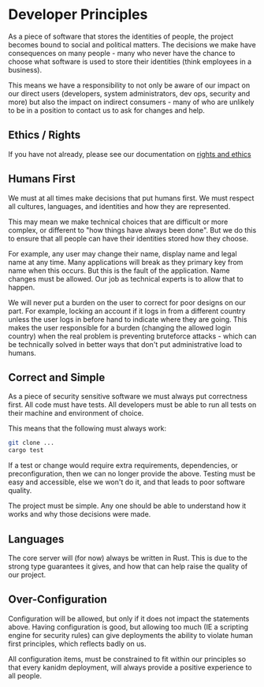 # Developer Principles

As a piece of software that stores the identities of people, the project becomes bound to social and
political matters. The decisions we make have consequences on many people - many who never have the
chance to choose what software is used to store their identities (think employees in a business).

This means we have a responsibility to not only be aware of our impact on our direct users
(developers, system administrators, dev ops, security and more) but also the impact on indirect
consumers - many of who are unlikely to be in a position to contact us to ask for changes and help.

## Ethics / Rights

If you have not already, please see our documentation on [rights and ethics]

[rights and ethics]: https://github.com/kanidm/kanidm/blob/master/ethics/README.md

## Humans First

We must at all times make decisions that put humans first. We must respect all cultures, languages,
and identities and how they are represented.

This may mean we make technical choices that are difficult or more complex, or different to "how
things have always been done". But we do this to ensure that all people can have their identities
stored how they choose.

For example, any user may change their name, display name and legal name at any time. Many
applications will break as they primary key from name when this occurs. But this is the fault of the
application. Name changes must be allowed. Our job as technical experts is to allow that to happen.

We will never put a burden on the user to correct for poor designs on our part. For example, locking
an account if it logs in from a different country unless the user logs in before hand to indicate
where they are going. This makes the user responsible for a burden (changing the allowed login
country) when the real problem is preventing bruteforce attacks - which can be technically solved in
better ways that don't put administrative load to humans.

## Correct and Simple

As a piece of security sensitive software we must always put correctness first. All code must have
tests. All developers must be able to run all tests on their machine and environment of choice.

This means that the following must always work:

```bash
git clone ...
cargo test
```

If a test or change would require extra requirements, dependencies, or preconfiguration, then we can
no longer provide the above. Testing must be easy and accessible, else we won't do it, and that leads
to poor software quality.

The project must be simple. Any one should be able to understand how it works and why those
decisions were made.

## Languages

The core server will (for now) always be written in Rust. This is due to the strong type guarantees
it gives, and how that can help raise the quality of our project.

## Over-Configuration

Configuration will be allowed, but only if it does not impact the statements above. Having
configuration is good, but allowing too much (IE a scripting engine for security rules) can give
deployments the ability to violate human first principles, which reflects badly on us.

All configuration items, must be constrained to fit within our principles so that every kanidm
deployment, will always provide a positive experience to all people.
